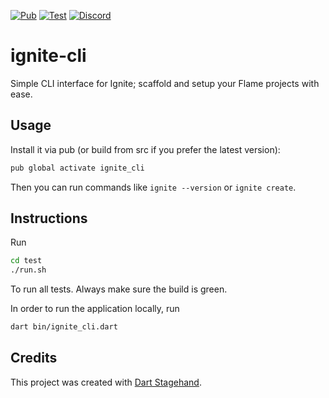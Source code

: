 [![Pub](https://img.shields.io/pub/v/ignite_cli.svg?style=popout)](https://pub.dartlang.org/packages/ignite_cli)
[![Test](https://github.com/flame-engine/ignite-cli/workflows/Test/badge.svg?branch=main&event=push)](https://github.com/flame-engine/ignite-cli/actions)
[![Discord](https://img.shields.io/discord/509714518008528896.svg)](https://discord.gg/pxrBmy4)

# ignite-cli

Simple CLI interface for Ignite; scaffold and setup your Flame projects with ease.

## Usage

Install it via pub (or build from src if you prefer the latest version):

```bash
pub global activate ignite_cli
```

Then you can run commands like `ignite --version` or `ignite create`.

## Instructions

Run

```bash
cd test
./run.sh
```

To run all tests. Always make sure the build is green.

In order to run the application locally, run

```bash
dart bin/ignite_cli.dart
```

## Credits

This project was created with [Dart Stagehand](https://github.com/dart-lang/stagehand).
